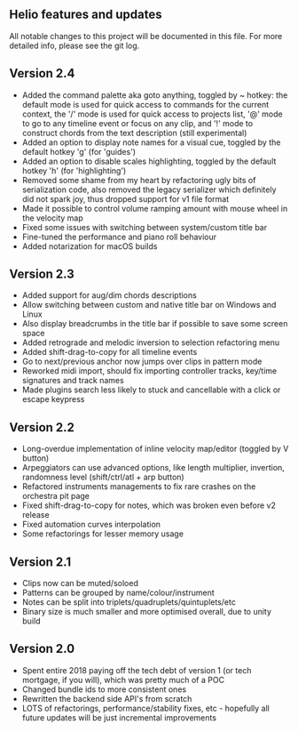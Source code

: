 Helio features and updates
--------------------------

All notable changes to this project will be documented in this file.
For more detailed info, please see the git log.

## Version 2.4
 - Added the command palette aka goto anything, toggled by ~ hotkey: the default mode is used for quick access to commands for the current context, the '/' mode is used for quick access to projects list, '@' mode to go to any timeline event or focus on any clip, and '!' mode to construct chords from the text description (still experimental)
 - Added an option to display note names for a visual cue, toggled by the default hotkey 'g' (for 'guides')
 - Added an option to disable scales highlighting, toggled by the default hotkey 'h' (for 'highlighting')
 - Removed some shame from my heart by refactoring ugly bits of serialization code, also removed the legacy serializer which definitely did not spark joy, thus dropped support for v1 file format
 - Made it possible to control volume ramping amount with mouse wheel in the velocity map
 - Fixed some issues with switching between system/custom title bar
 - Fine-tuned the performance and piano roll behaviour
 - Added notarization for macOS builds

## Version 2.3
 - Added support for aug/dim chords descriptions
 - Allow switching between custom and native title bar on Windows and Linux
 - Also display breadcrumbs in the title bar if possible to save some screen space
 - Added retrograde and melodic inversion to selection refactoring menu
 - Added shift-drag-to-copy for all timeline events
 - Go to next/previous anchor now jumps over clips in pattern mode
 - Reworked midi import, should fix importing controller tracks, key/time signatures and track names
 - Made plugins search less likely to stuck and cancellable with a click or escape keypress

## Version 2.2
 - Long-overdue implementation of inline velocity map/editor (toggled by V button)
 - Arpeggiators can use advanced options, like length multiplier, invertion, randomness level (shift/ctrl/atl + arp button)
 - Refactored instruments managements to fix rare crashes on the orchestra pit page
 - Fixed shift-drag-to-copy for notes, which was broken even before v2 release
 - Fixed automation curves interpolation
 - Some refactorings for lesser memory usage

## Version 2.1
 - Clips now can be muted/soloed
 - Patterns can be grouped by name/colour/instrument
 - Notes can be split into triplets/quadruplets/quintuplets/etc
 - Binary size is much smaller and more optimised overall, due to unity build

## Version 2.0
 - Spent entire 2018 paying off the tech debt of version 1 (or tech mortgage, if you will), which was pretty much of a POC
 - Changed bundle ids to more consistent ones
 - Rewritten the backend side API's from scratch
 - LOTS of refactorings, performance/stability fixes, etc - hopefully all future updates will be just incremental improvements
